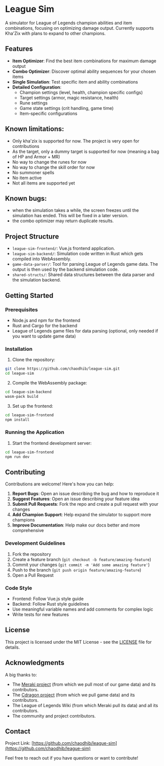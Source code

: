 # League Sim

A simulator for League of Legends champion abilities and item combinations, focusing on optimizing damage output. Currently supports Kha'Zix with plans to expand to other champions.

## Features

- **Item Optimizer**: Find the best item combinations for maximum damage output
- **Combo Optimizer**: Discover optimal ability sequences for your chosen items
- **Single Simulation**: Test specific item and ability combinations
- **Detailed Configuration**:
  - Champion settings (level, health, champion specific configs)
  - Target settings (armor, magic resistance, health)
  - Rune settings
  - Game state settings (crit handling, game time)
  - Item-specific configurations

## Known limitations:
- Only kha'zix is supported for now. The project is very open for contributions
- As the target, only a dummy target is supported for now (meaning a bag of HP and Armor + MR)
- No way to change the runes for now
- No way to change the skill order for now
- No summoner spells
- No item active
- Not all items are supported yet

## Known bugs: 
- when the simulation takes a while, the screen freezes until the simulation has ended. This will be fixed in a later version.
- the combo optimizer may return duplicate results.

## Project Structure

- `league-sim-frontend/`: Vue.js frontend application.
- `league-sim-backend/`: Simulation code written in Rust which gets compiled into WebAssembly.
- `game-data-parser/`: Tool for parsing League of Legends game data. The output is then used by the backend simulation code.
- `shared-structs/`: Shared data structures between the data parser and the simulation backend.

## Getting Started

### Prerequisites

- Node.js and npm for the frontend
- Rust and Cargo for the backend
- League of Legends game files for data parsing (optional, only needed if you want to update game data)

### Installation

1. Clone the repository:
```bash
git clone https://github.com/chaodhib/league-sim.git
cd league-sim
```

2. Compile the WebAssembly package:
```bash
cd league-sim-backend
wasm-pack build
```

3. Set up the frontend:
```bash
cd league-sim-frontend
npm install
```

### Running the Application

1. Start the frontend development server:
```bash
cd league-sim-frontend
npm run dev
```

## Contributing

Contributions are welcome! Here's how you can help:

1. **Report Bugs**: Open an issue describing the bug and how to reproduce it
2. **Suggest Features**: Open an issue describing your feature idea
3. **Submit Pull Requests**: Fork the repo and create a pull request with your changes
4. **Add Champion Support**: Help expand the simulator to support more champions
5. **Improve Documentation**: Help make our docs better and more comprehensive

### Development Guidelines

1. Fork the repository
2. Create a feature branch (`git checkout -b feature/amazing-feature`)
3. Commit your changes (`git commit -m 'Add some amazing feature'`)
4. Push to the branch (`git push origin feature/amazing-feature`)
5. Open a Pull Request

### Code Style

- Frontend: Follow Vue.js style guide
- Backend: Follow Rust style guidelines
- Use meaningful variable names and add comments for complex logic
- Write tests for new features

## License

This project is licensed under the MIT License - see the [LICENSE](LICENSE) file for details.

## Acknowledgments

A big thanks to:
- The [Meraki project](https://github.com/meraki-analytics/lolstaticdata) (from which we pull most of our game data) and its contributors.
- The [Cdragon project](https://github.com/CommunityDragon/Data) (from which we pull game data) and its contributors.
- The League of Legends Wiki (from which Meraki pull its data) and all its contributors.
- The community and project contributors.

## Contact

Project Link: [https://github.com/chaodhib/league-sim](https://github.com/chaodhib/league-sim)

Feel free to reach out if you have questions or want to contribute!
